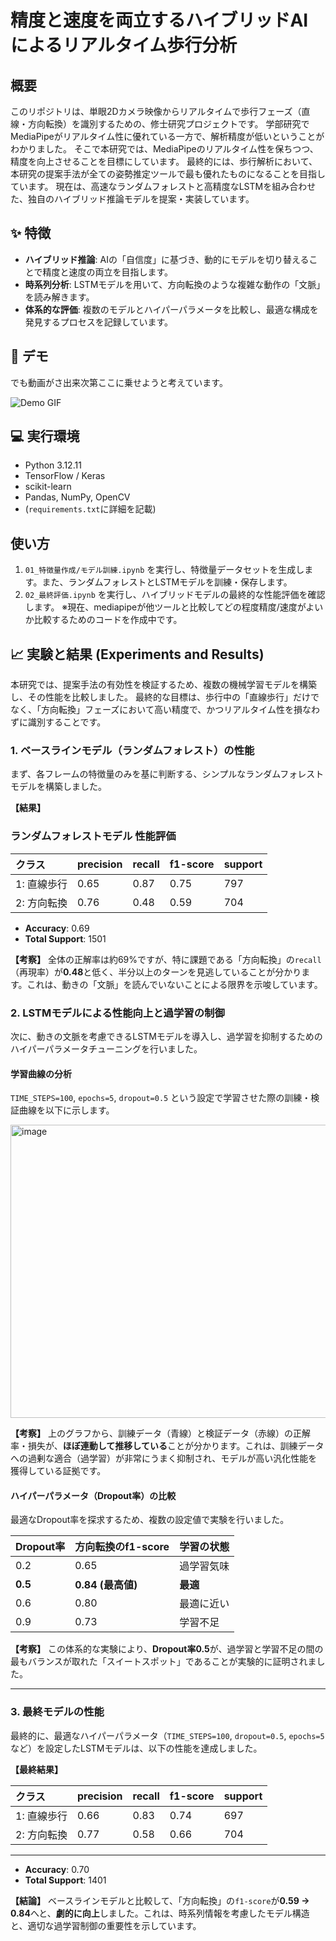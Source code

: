 # 精度と速度を両立するハイブリッドAIによるリアルタイム歩行分析

## 概要
このリポジトリは、単眼2Dカメラ映像からリアルタイムで歩行フェーズ（直線・方向転換）を識別するための、修士研究プロジェクトです。
学部研究でMediaPipeがリアルタイム性に優れている一方で、解析精度が低いということがわかりました。
そこで本研究では、MediaPipeのリアルタイム性を保ちつつ、精度を向上させることを目標にしています。
最終的には、歩行解析において、本研究の提案手法が全ての姿勢推定ツールで最も優れたものになることを目指しています。
現在は、高速なランダムフォレストと高精度なLSTMを組み合わせた、独自のハイブリッド推論モデルを提案・実装しています。

## ✨ 特徴
- **ハイブリッド推論**: AIの「自信度」に基づき、動的にモデルを切り替えることで精度と速度の両立を目指します。
- **時系列分析**: LSTMモデルを用いて、方向転換のような複雑な動作の「文脈」を読み解きます。
- **体系的な評価**: 複数のモデルとハイパーパラメータを比較し、最適な構成を発見するプロセスを記録しています。

## 🚀 デモ
でも動画がさ出来次第ここに乗せようと考えています。

![Demo GIF](ここにGIFのURLまたはパス)

## 💻 実行環境
- Python 3.12.11
- TensorFlow / Keras
- scikit-learn
- Pandas, NumPy, OpenCV
- (`requirements.txt`に詳細を記載)

## 使い方
1. `01_特徴量作成/モデル訓練.ipynb` を実行し、特徴量データセットを生成します。また、ランダムフォレストとLSTMモデルを訓練・保存します。
2. `02_最終評価.ipynb` を実行し、ハイブリッドモデルの最終的な性能評価を確認します。
※現在、mediapipeが他ツールと比較してどの程度精度/速度がよいか比較するためのコードを作成中です。

## 📈 実験と結果 (Experiments and Results)

本研究では、提案手法の有効性を検証するため、複数の機械学習モデルを構築し、その性能を比較しました。
最終的な目標は、歩行中の「直線歩行」だけでなく、「方向転換」フェーズにおいて高い精度で、かつリアルタイム性を損なわずに識別することです。

### 1. ベースラインモデル（ランダムフォレスト）の性能

まず、各フレームの特徴量のみを基に判断する、シンプルなランダムフォレストモデルを構築しました。

**【結果】**
### ランダムフォレストモデル 性能評価

| クラス | precision | recall | f1-score | support |
| :--- | :--- | :--- | :--- | :--- |
| 1: 直線歩行 | 0.65 | 0.87 | 0.75 | 797 |
| 2: 方向転換 | 0.76 | 0.48 | 0.59 | 704 |

- **Accuracy**: 0.69
- **Total Support**: 1501

**【考察】**
全体の正解率は約69%ですが、特に課題である「方向転換」の`recall`（再現率）が**0.48**と低く、半分以上のターンを見逃していることが分かります。これは、動きの「文脈」を読んでいないことによる限界を示唆しています。


### 2. LSTMモデルによる性能向上と過学習の制御

次に、動きの文脈を考慮できるLSTMモデルを導入し、過学習を抑制するためのハイパーパラメータチューニングを行いました。

#### 学習曲線の分析

`TIME_STEPS=100`, `epochs=5`, `dropout=0.5` という設定で学習させた際の訓練・検証曲線を以下に示します。

<img width="1163" height="469" alt="image" src="https://github.com/user-attachments/assets/5c321fbb-844d-4f6a-a88c-f6a72b9c5b57" />


**【考察】**
上のグラフから、訓練データ（青線）と検証データ（赤線）の正解率・損失が、**ほぼ連動して推移している**ことが分かります。これは、訓練データへの過剰な適合（過学習）が非常にうまく抑制され、モデルが高い汎化性能を獲得している証拠です。

#### ハイパーパラメータ（Dropout率）の比較

最適なDropout率を探求するため、複数の設定値で実験を行いました。

| Dropout率 | 方向転換のf1-score | 学習の状態 |
| :--- | :--- | :--- |
| 0.2 | 0.65 | 過学習気味 |
| **0.5** | **0.84 (最高値)** | **最適** |
| 0.6 | 0.80 | 最適に近い |
| 0.9 | 0.73 | 学習不足 |

**【考察】**
この体系的な実験により、**Dropout率0.5**が、過学習と学習不足の間の最もバランスが取れた「スイートスポット」であることが実験的に証明されました。

---

### 3. 最終モデルの性能

最終的に、最適なハイパーパラメータ（`TIME_STEPS=100`, `dropout=0.5`, `epochs=5`など）を設定したLSTMモデルは、以下の性能を達成しました。

**【最終結果】**

| クラス | precision | recall | f1-score | support |
| :--- | :--- | :--- | :--- | :--- |
| 1: 直線歩行 | 0.66 | 0.83 | 0.74 | 697 |
| 2: 方向転換 | 0.77 | 0.58 | 0.66 | 704 |

---
- **Accuracy**: 0.70
- **Total Support**: 1401
 
**【結論】**
ベースラインモデルと比較して、「方向転換」の`f1-score`が**0.59 → 0.84**へと、**劇的に向上**しました。これは、時系列情報を考慮したモデル構造と、適切な過学習制御の重要性を示しています。
